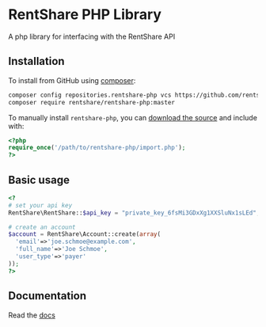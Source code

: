 # RentShare PHP Library

A php library for interfacing with the RentShare API

## Installation

To install from GitHub using [composer](https://getcomposer.org/):

```bash
composer config repositories.rentshare-php vcs https://github.com/rentshare/rentshare-php.git
composer require rentshare/rentshare-php:master
```

To manually install `rentshare-php`, you can [download the source](https://github.com/rentshare/rentshare-php/zipball/master) and include with:

```php
<?php
require_once('/path/to/rentshare-php/import.php');
?>
```

## Basic usage

```php
<?
# set your api key
RentShare\RentShare::$api_key = "private_key_6fsMi3GDxXg1XXSluNx1sLEd";

# create an account
$account = RentShare\Account::create(array(
  'email'=>'joe.schmoe@example.com',
  'full_name'=>'Joe Schmoe',
  'user_type'=>'payer'
));
?>
```

## Documentation
Read the [docs](https://developer.rentshare.com/?php)
